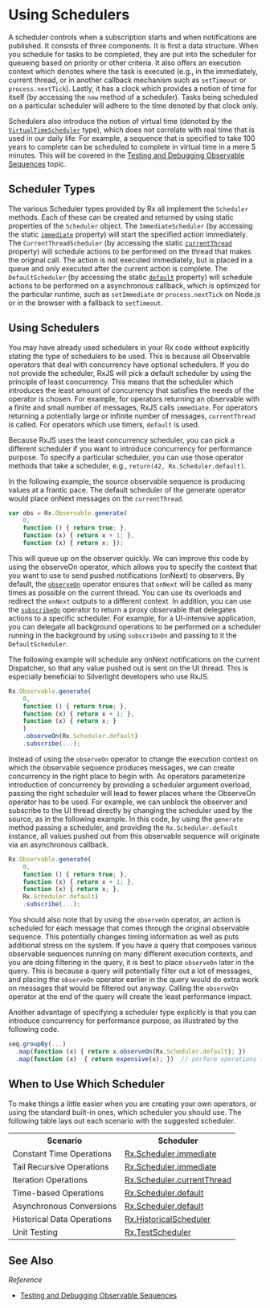 # Using Schedulers #

A scheduler controls when a subscription starts and when notifications are published. It consists of three components. It is first a data structure. When you schedule for tasks to be completed, they are put into the scheduler for queueing based on priority or other criteria. It also offers an execution context which denotes where the task is executed (e.g., in the immediately, current thread, or in another callback mechanism such as `setTimeout` or `process.nextTick`). Lastly, it has a clock which provides a notion of time for itself (by accessing the `now` method of a scheduler). Tasks being scheduled on a particular scheduler will adhere to the time denoted by that clock only.

Schedulers also introduce the notion of virtual time (denoted by the [`VirtualTimeScheduler`](https://github.com/Reactive-Extensions/RxJS/blob/master/doc/api/schedulers/virtualtimescheduler.md) type), which does not correlate with real time that is used in our daily life. For example, a sequence that is specified to take 100 years to complete can be scheduled to complete in virtual time in a mere 5 minutes. This will be covered in the [Testing and Debugging Observable Sequences](testing.md) topic.

## Scheduler Types ##

The various Scheduler types provided by Rx all implement the `Scheduler` methods. Each of these can be created and returned by using static properties of the `Scheduler` object. The `ImmediateScheduler` (by accessing the static [`immediate`](https://github.com/Reactive-Extensions/RxJS/blob/master/doc/api/schedulers/scheduler.md#rxschedulerimmediate) property) will start the specified action immediately. The `CurrentThreadScheduler` (by accessing the static [`currentThread`](https://github.com/Reactive-Extensions/RxJS/blob/master/doc/api/schedulers/scheduler.md#rxschedulercurrentthread) property) will schedule actions to be performed on the thread that makes the original call. The action is not executed immediately, but is placed in a queue and only executed after the current action is complete.  The `DefaultScheduler` (by accessing the static [`default`](https://github.com/Reactive-Extensions/RxJS/blob/master/doc/api/schedulers/scheduler.md#rxschedulerdefault) property) will schedule actions to be performed on a asynchronous callback, which is optimized for the particular runtime, such as `setImmediate` or `process.nextTick` on Node.js or in the browser with a fallback to `setTimeout`.

## Using Schedulers ##

You may have already used schedulers in your Rx code without explicitly stating the type of schedulers to be used. This is because all Observable operators that deal with concurrency have optional schedulers. If you do not provide the scheduler, RxJS will pick a default scheduler by using the principle of least concurrency. This means that the scheduler which introduces the least amount of concurrency that satisfies the needs of the operator is chosen.  For example, for operators returning an observable with a finite and small number of messages, RxJS calls `immediate`.  For operators returning a potentially large or infinite number of messages, `currentThread` is called. For operators which use timers, `default` is used.

Because RxJS uses the least concurrency scheduler, you can pick a different scheduler if you want to introduce concurrency for performance purpose.  To specify a particular scheduler, you can use those operator methods that take a scheduler, e.g., `return(42, Rx.Scheduler.default)`.

In the following example, the source observable sequence is producing values at a frantic pace. The default scheduler of the generate operator would place onNext messages on the `currentThread`.

```js
var obs = Rx.Observable.generate(
	0,
	function () { return true; },
	function (x) { return x + 1; },
	function (x) { return x; });
```

This will queue up on the observer quickly. We can improve this code by using the observeOn operator, which allows you to specify the context that you want to use to send pushed notifications (onNext) to observers. By default, the [`observeOn`](https://github.com/Reactive-Extensions/RxJS/blob/master/doc/api/core/operators/observeon.md) operator ensures that `onNext` will be called as many times as possible on the current thread. You can use its overloads and redirect the `onNext` outputs to a different context. In addition, you can use the [`subscribeOn`](https://github.com/Reactive-Extensions/RxJS/blob/master/doc/api/core/operators/subscribeon.md) operator to return a proxy observable that delegates actions to a specific scheduler. For example, for a UI-intensive application, you can delegate all background operations to be performed on a scheduler running in the background by using `subscribeOn` and passing to it the `DefaultScheduler`.

The following example will schedule any onNext notifications on the current Dispatcher, so that any value pushed out is sent on the UI thread. This is especially beneficial to Silverlight developers who use RxJS.

```js
Rx.Observable.generate(
	0,
	function () { return true; },
	function (x) { return x + 1; },
	function (x) { return x; }
	)
	.observeOn(Rx.Scheduler.default)
	.subscribe(...);
```

Instead of using the `observeOn` operator to change the execution context on which the observable sequence produces messages, we can create concurrency in the right place to begin with. As operators parameterize introduction of concurrency by providing a scheduler argument overload, passing the right scheduler will lead to fewer places where the ObserveOn operator has to be used. For example, we can unblock the observer and subscribe to the UI thread directly by changing the scheduler used by the source, as in the following example. In this code, by using the `generate` method passing a scheduler, and providing the `Rx.Scheduler.default` instance, all values pushed out from this observable sequence will originate via an asynchronous callback.

```js
Rx.Observable.generate(
	0,
	function () { return true; },
	function (x) { return x + 1; },
	function (x) { return x; },
	Rx.Scheduler.default)
	.subscribe(...);
```

You should also note that by using the `observeOn` operator, an action is scheduled for each message that comes through the original observable sequence. This potentially changes timing information as well as puts additional stress on the system. If you have a query that composes various observable sequences running on many different execution contexts, and you are doing filtering in the query, it is best to place `observeOn` later in the query. This is because a query will potentially filter out a lot of messages, and placing the `observeOn` operator earlier in the query would do extra work on messages that would be filtered out anyway. Calling the `observeOn` operator at the end of the query will create the least performance impact.

Another advantage of specifying a scheduler type explicitly is that you can introduce concurrency for performance purpose, as illustrated by the following code.

```js
seq.groupBy(...)
  .map(function (x) { return x.observeOn(Rx.Scheduler.default); })
  .map(function (x)  { return expensive(x); })  // perform operations that are expensive on resources
```

## When to Use Which Scheduler ##

To make things a little easier when you are creating your own operators, or using the standard built-in ones, which scheduler you should use.  The following table lays out each scenario with the suggested scheduler.

<table>
	<th>
		Scenario
	</th>
	<th>
		Scheduler
	</th>
	<tr>
		<td>Constant Time Operations</td>
		<td><a href="https://github.com/Reactive-Extensions/RxJS/blob/master/doc/api/schedulers/scheduler.md#rxschedulerimmediate">Rx.Scheduler.immediate</a></td>
	</tr>
	<tr>
		<td>Tail Recursive Operations</td>
		<td><a href="https://github.com/Reactive-Extensions/RxJS/blob/master/doc/api/schedulers/scheduler.md#rxschedulerimmediate">Rx.Scheduler.immediate</a></td>
	</tr>
	<tr>
		<td>Iteration Operations</td>
		<td><a href="https://github.com/Reactive-Extensions/RxJS/blob/master/doc/api/schedulers/scheduler.md#rxschedulercurrentthread">Rx.Scheduler.currentThread</a></td>
	</tr>
	<tr>
		<td>Time-based Operations</td>
		<td><a href="https://github.com/Reactive-Extensions/RxJS/blob/master/doc/api/schedulers/scheduler.md#rxschedulerdefault">Rx.Scheduler.default</a></td>
	</tr>
	<tr>
		<td>Asynchronous Conversions</td>
		<td><a href="https://github.com/Reactive-Extensions/RxJS/blob/master/doc/api/schedulers/scheduler.md#rxschedulerdefault">Rx.Scheduler.default</a></td>
	</tr>
	<tr>
		<td>Historical Data Operations</td>
		<td><a href="https://github.com/Reactive-Extensions/RxJS/blob/master/doc/api/schedulers/historicalscheduler.md">Rx.HistoricalScheduler</a></td>
	</tr>
	<tr>
		<td>Unit Testing</td>
		<td><a href="https://github.com/Reactive-Extensions/RxJS/blob/master/doc/api/testing/testscheduler.md">Rx.TestScheduler</a></td>
	</tr>
</table>

## See Also

*Reference*
- [Testing and Debugging Observable Sequences](testing.md)
